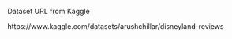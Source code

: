 <p>Dataset URL from Kaggle</p> 
<p>https://www.kaggle.com/datasets/arushchillar/disneyland-reviews</p>
